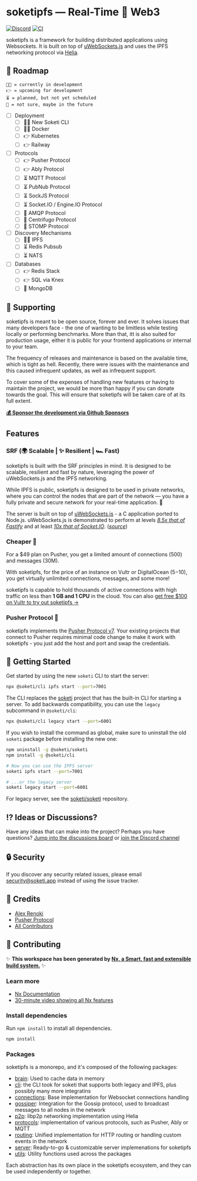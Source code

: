 # soketipfs — Real-Time 🤝 Web3

[![Discord](https://img.shields.io/discord/957380329985958038?color=%235865F2&label=Discord&logo=discord&logoColor=%23fff)](https://discord.gg/VgfKCQydjb)
[![CI](https://github.com/soketi/monorepo/actions/workflows/ci.yml/badge.svg)](https://github.com/soketi/monorepo/actions/workflows/ci.yml)

soketipfs is a framework for building distributed applications using Websockets. It is built on top of [uWebSockets.js](https://github.com/uNetworking/uWebSockets.js) and uses the IPFS networking protocol via [Helia](https://github.com/ipfs/helia).

## 🔀 Roadmap

```text
🧑‍💻 = currently in development
👉 = upcoming for development
⏳ = planned, but not yet scheduled
👀 = not sure, maybe in the future
```

- [ ] Deployment
  - [ ] 🧑‍💻 New Soketi CLI
  - [ ] 🧑‍💻 Docker
  - [ ] 👉 Kubernetes
  - [ ] 👉 Railway
- [ ] Protocols
  - [ ] 👉 Pusher Protocol
  - [ ] 👉 Ably Protocol
  - [ ] ⏳ MQTT Protocol
  - [ ] ⏳ PubNub Protocol
  - [ ] ⏳ SockJS Protocol
  - [ ] ⏳ Socket.IO / Engine.IO Protocol
  - [ ] 👀 AMQP Protocol
  - [ ] 👀 Centrifugo Protocol
  - [ ] 👀 STOMP Protocol
- [ ] Discovery Mechanisms
  - [ ] 🧑‍💻 IPFS
  - [ ] ⏳ Redis Pubsub
  - [ ] ⏳ NATS
- [ ] Databases
  - [ ] 👉 Redis Stack
  - [ ] 👉 SQL via Knex
  - [ ] 👀 MongoDB

## 🤝 Supporting

soketipfs is meant to be open source, forever and ever. It solves issues that many developers face - the one of wanting to be limitless while testing locally or performing benchmarks. More than that, itt is also suited for production usage, either it is public for your frontend applications or internal to your team.

The frequency of releases and maintenance is based on the available time, which is tight as hell. Recently, there were issues with the maintenance and this caused infrequent updates, as well as infrequent support.

To cover some of the expenses of handling new features or having to maintain the project, we would be more than happy if you can donate towards the goal. This will ensure that soketipfs will be taken care of at its full extent.

**[💰 Sponsor the development via Github Sponsors](https://github.com/sponsors/rennokki)**

## Features

### SRF (🌍 Scalable | ✨ Resilient | 🏎️ Fast)

soketipfs is built with the SRF principles in mind. It is designed to be scalable, resilient and fast by nature, leveraging the power of uWebSockets.js and the IPFS networking.

While IPFS is public, soketipfs is designed to be used in private networks, where you can control the nodes that are part of the network — you have a fully private and secure network for your real-time application. 🚀

The server is built on top of [uWebSockets.js](https://github.com/uNetworking/uWebSockets.js) - a C application ported to Node.js. uWebSockets.js is demonstrated to perform at levels [_8.5x that of Fastify_](https://alexhultman.medium.com/serving-100k-requests-second-from-a-fanless-raspberry-pi-4-over-ethernet-fdd2c2e05a1e) and at least [_10x that of Socket.IO_](https://medium.com/swlh/100k-secure-websockets-with-raspberry-pi-4-1ba5d2127a23). ([_source_](https://github.com/uNetworking/uWebSockets.js))

### Cheaper 🤑

For a $49 plan on Pusher, you get a limited amount of connections (500) and messages (30M).

With soketipfs, for the price of an instance on Vultr or DigitalOcean ($5-$10), you get virtually unlimited connections, messages, and some more!

soketipfs is capable to hold thousands of active connections with high traffic on less than **1 GB and 1 CPU** in the cloud. You can also [get free $100 on Vultr to try out soketipfs →](https://www.vultr.com/?ref=9032189-8H)

### Pusher Protocol 📡

soketipfs implements the [Pusher Protocol v7](https://pusher.com/docs/channels/library\_auth\_reference/pusher-websockets-protocol#version-7-2017-11). Your existing projects that connect to Pusher requires minimal code change to make it work with soketipfs - you just add the host and port and swap the credentials.

## 🚀 Getting Started

Get started by using the new `soketi` CLI to start the server:

```bash
npx @soketi/cli ipfs start --port=7001
```

The CLI replaces the [soketi](https://github.com/soketi/soketi) project that has the built-in CLI for starting a server. To add backwards compatibility, you can use the `legacy` subcommand in `@soketi/cli`:

```bash
npx @soketi/cli legacy start --port=6001
```

If you wish to install the command as global, make sure to uninstall the old `soketi` package before installing the new one:

```bash
npm uninstall -g @soketi/soketi
npm install -g @soketi/cli
```

```bash
# Now you can use the IPFS server
soketi ipfs start --port=7001

# ...or the legacy server
soketi legacy start --port=6001
```

For legacy server, see the [soketi/soketi](https://github.com/soketi/soketi) repository.

## ⁉ Ideas or Discussions?

Have any ideas that can make into the project? Perhaps you have questions? [Jump into the discussions board](https://github.com/soketi/monorepo/discussions) or [join the Discord channel](https://discord.gg/VgfKCQydjb)

## 🔒  Security

If you discover any security related issues, please email <security@soketi.app> instead of using the issue tracker.

## 🎉 Credits

- [Alex Renoki](https://github.com/rennokki)
- [Pusher Protocol](https://pusher.com/docs/channels/library_auth_reference/pusher-websockets-protocol)
- [All Contributors](../../contributors)

## 🤝 Contributing

✨ **This workspace has been generated by [Nx, a Smart, fast and extensible build system.](https://nx.dev)** ✨

### Learn more

- [Nx Documentation](https://nx.dev)
- [30-minute video showing all Nx features](https://nx.dev/getting-started/what-is-nx)

### Install dependencies

Run `npm install` to install all dependencies.

```bash
npm install
```

### Packages

soketipfs is a monorepo, and it's composed of the following packages:

- [brain](./packages/brain): Used to cache data in memory
- [cli](./packages/cli): the CLI took for soketi that supports both legacy and IPFS, plus possibly many more integratins
- [connections](./packages/connections): Base implementation for Websocket connections handling
- [gossiper](./packages/gossiper): Integration for the Gossip protocol, used to broadcast messages to all nodes in the network
- [p2p](./packages/p2p): libp2p networking implementation using Helia
- [protocols](./packages/protocols): implementation of various protocols, such as Pusher, Ably or MQTT
- [routing](./packages/routing): Unified implementation for HTTP routing or handling custom events in the network
- [server](./packages/server): Ready-to-go & customizable server implemenations for soketipfs
- [utils](./packages/utils): Utility functions used across the packages

Each abstraction has its own place in the soketipfs ecosystem, and they can be used independently or together.
